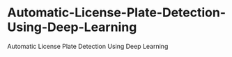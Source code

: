 # Automatic-License-Plate-Detection-Using-Deep-Learning
Automatic License Plate Detection Using Deep Learning

